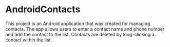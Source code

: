 # AndroidContacts

This project is an Android application that was created for managing contacts. 
The app allows users to enter a contact name and phone number and add the contact to the list.
Contacts are deleted by long-clicking a contact within the list.
